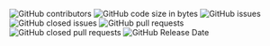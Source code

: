 ![GitHub contributors](https://img.shields.io/github/contributors/<CI_REPOSITORY_OWNER>/<CI_REPOSITORY_NAME>) ![GitHub code size in bytes](https://img.shields.io/github/languages/code-size/<CI_REPOSITORY_OWNER>/<CI_REPOSITORY_NAME>)
![GitHub issues](https://img.shields.io/github/issues/<CI_REPOSITORY_OWNER>/<CI_REPOSITORY_NAME>) ![GitHub closed issues](https://img.shields.io/github/issues-closed/<CI_REPOSITORY_OWNER>/<CI_REPOSITORY_NAME>)
![GitHub pull requests](https://img.shields.io/github/issues-pr/<CI_REPOSITORY_OWNER>/<CI_REPOSITORY_NAME>) ![GitHub closed pull requests](https://img.shields.io/github/issues-pr-closed/<CI_REPOSITORY_OWNER>/<CI_REPOSITORY_NAME>)
![GitHub Release Date](https://img.shields.io/github/release-date/<CI_REPOSITORY_OWNER>/<CI_REPOSITORY_NAME>?label=release%20published)
